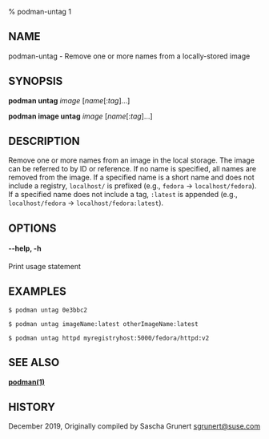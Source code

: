 % podman-untag 1

## NAME
podman\-untag - Remove one or more names from a locally-stored image

## SYNOPSIS
**podman untag** *image* [*name*[:*tag*]...]

**podman image untag** *image* [*name*[:*tag*]...]

## DESCRIPTION
Remove one or more names from an image in the local storage.  The image can be referred to by ID or reference.  If no name is specified, all names are removed from the image.  If a specified name is a short name and does not include a registry, `localhost/` is prefixed (e.g., `fedora` -> `localhost/fedora`). If a specified name does not include a tag, `:latest` is appended (e.g., `localhost/fedora` -> `localhost/fedora:latest`).

## OPTIONS

#### **--help**, **-h**

Print usage statement

## EXAMPLES

```
$ podman untag 0e3bbc2

$ podman untag imageName:latest otherImageName:latest

$ podman untag httpd myregistryhost:5000/fedora/httpd:v2
```


## SEE ALSO
**[podman(1)](podman.1.md)**

## HISTORY
December 2019, Originally compiled by Sascha Grunert <sgrunert@suse.com>

